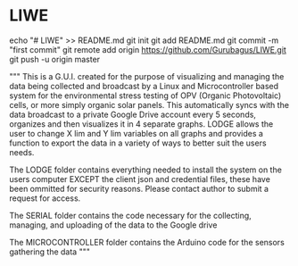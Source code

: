 # LIWE
echo "# LIWE" >> README.md git init git add README.md git commit -m "first commit" git remote add origin https://github.com/Gurubagus/LIWE.git git push -u origin master

"""
This is a G.U.I. created for the purpose of visualizing and managing the data being collected and broadcast by a Linux and Microcontroller based system for the environmental stress testing of OPV (Organic Photovoltaic) cells, or more simply organic solar panels. 
This automatically syncs with the data broadcast to a private Google Drive account every 5 seconds, organizes and then visualizes it in 4 separate graphs.
LODGE allows the user to change X lim and Y lim variables on all graphs and provides a function to export the data in a variety of ways to better suit the users needs.

The LODGE folder contains everything needed to install the system on the users computer
EXCEPT the client json and credential files, these have been ommitted for security reasons. Please contact
author to submit a request for access.

The SERIAL folder contains the code necessary for the collecting, managing, and uploading of the data to the Google drive 

The MICROCONTROLLER folder contains the Arduino code for the sensors gathering the data
"""
